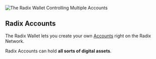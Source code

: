![The Radix Wallet Controlling Multiple Accounts](/quests-images/key/2-2-KeyImage_RadixAccounts.webp)

## Radix Accounts

The Radix Wallet lets you create your own [Accounts](?glossaryAnchor=accounts) right on the Radix Network.

Radix Accounts can hold **all sorts of digital assets**.
